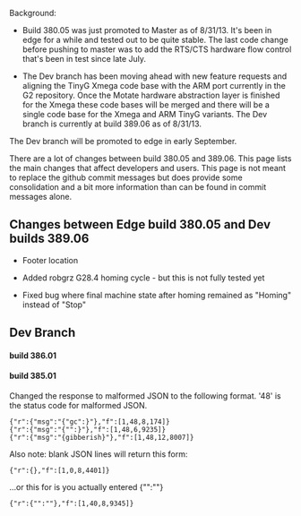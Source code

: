 Background:

* Build 380.05 was just promoted to Master as of 8/31/13. It's been in edge for a while and tested out to be quite stable. The last code change before pushing to master was to add the RTS/CTS hardware flow control that's been in test since late July.

* The Dev branch has been moving ahead with new feature requests and aligning the TinyG Xmega code base with the ARM port currently in the G2 repository. Once the Motate hardware abstraction layer is finished for the Xmega these code bases will be merged and there will be a single code base for the Xmega and ARM TinyG variants. The Dev branch is currently at build 389.06 as of 8/31/13.

The Dev branch will be promoted to edge in early September.

There are a lot of changes between build 380.05 and 389.06. This page lists the main changes 
that affect developers and users. This page is not meant to replace the github commit messages but does provide some consolidation and a bit more information than can be found in commit messages alone.

## Changes between Edge build 380.05 and Dev builds 389.06

* Footer location

* Added robgrz G28.4 homing cycle - but this is not fully tested yet 
* Fixed bug where final machine state after homing remained as "Homing" instead of "Stop"

## Dev Branch
#### build 386.01

#### build 385.01
Changed the response to malformed JSON to the following format. '48' is the status code for malformed JSON.

    {"r":{"msg":"{"gc":}"},"f":[1,48,8,174]}
    {"r":{"msg":"{"":}"},"f":[1,48,6,9235]}
    {"r":{"msg":"{gibberish}"},"f":[1,48,12,8007]}


Also note: blank JSON lines will return this form:

    {"r":{},"f":[1,0,8,4401]}

...or this for is you actually entered {"":""}

    {"r":{"":""},"f":[1,40,8,9345]}

